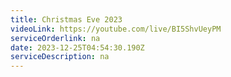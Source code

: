 ```yaml
---
title: Christmas Eve 2023
videoLink: https://youtube.com/live/BI5ShvUeyPM
serviceOrderlink: na
date: 2023-12-25T04:54:30.190Z
serviceDescription: n﻿a
---
```

